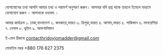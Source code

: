 যোগাযোগের তথ্য
আপনি আমার তথ্য ও পরামর্শ অনুসরণ করুন। আপনার যদি প্রশ্ন থাকে তাহলে ইমেলে মাধ্যমে যোগাযোগ করুন ।
আপনাকে ধন্যবাদ ।

আমার কার্যক্রম
১. ঢাকা,বাংলাদেশ
২. কলকাতা,ভারত
৩. ত্রিপুরা,ভারত
৪. আসাম,ভারত
৫. পাকিস্তান
৬. মালয়েশিয়া
৭. নেপাল
৮. ভুটান
৯. আফগানিস্তান

ই-মেল ঠিকানা
contacthridoyjomadder@gmail.com

মোবাইল নম্বর
+880 176 627 2375
